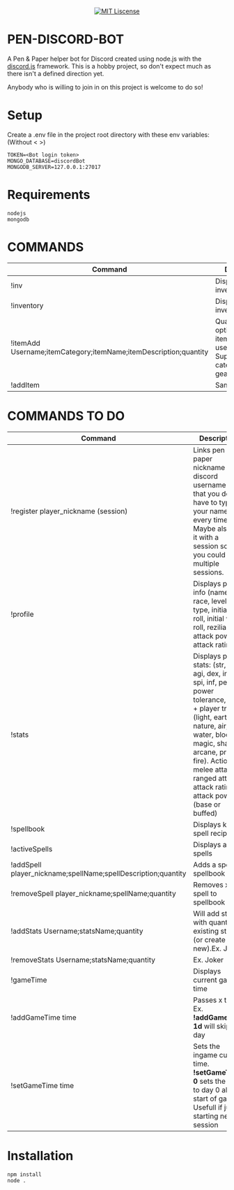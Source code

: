 <div align="center">
  <br />
  <p>
    <a href="https://github.com/cryptton2004/Pen-Discord-Bot/blob/master/LICENSE"><img src="https://img.shields.io/packagist/l/doctrine/orm.svg" alt="MIT Liscense" /></a>
  </p>
</div>

# PEN-DISCORD-BOT
A Pen & Paper helper bot for Discord created using node.js with the [discord.js](https://github.com/discordjs) framework.
This is a hobby project, so don't expect much as there isn't a defined direction yet.

Anybody who is willing to join in on this project is welcome to do so!


# Setup
Create a .env file in the project root directory with these env variables: (Without < >)
```
TOKEN=<Bot login token>
MONGO_DATABASE=discordBot
MONGODB_SERVER=127.0.0.1:27017
```

# Requirements
```
nodejs
mongodb
```

# COMMANDS

| Command  | Description |
| ------------- | ------------- |
| !inv  | Displays player inventory  |
| !inventory  | Displays player inventory |
| !itemAdd  Username;itemCategory;itemName;itemDescription;quantity| Quantity field is optional. Adds an item to the username; Supported category: gear,weapon,buff |
| !addItem  | Same as above  |

# COMMANDS TO DO

| Command  | Description |
| ------------- | ------------- |
| !register player_nickname (session)| Links pen & paper nickname to discord username so that you don't have to type your name every time. Maybe also link it with a session so that you could have multiple sessions.  |
| !profile  | Displays player info (name, race, level, type, initial A roll, initial w roll, reziliance, attack power, attack rating)|
| !stats  | Displays player stats: (str, con, agi, dex, int, spi, inf, per, power tolerance, will) + player traits (light, earth, nature, air, water, blood magic, shadow, arcane, primal, fire). Actions: melee attacks, ranged attacks, attack rating, attack power (base or buffed)|
| !spellbook  | Displays known spell recipes)|
| !activeSpells  | Displays active spells|
| !addSpell player_nickname;spellName;spellDescription;quantity | Adds a spell to spellbook|
| !removeSpell player_nickname;spellName;quantity | Removes x spell to spellbook|
| !addStats  Username;statsName;quantity| Will add stats with quantity to existing stats (or create new).Ex. Joker|str|10  will add 10 points to str stat|
| !removeStats  Username;statsName;quantity| Ex. Joker|str|10 - removes 10 points from str|
| !gameTime  | Displays current game time |
| !addGameTime time | Passes x time. Ex.  **!addGameTime 1d**  will skip a day|
| !setGameTime time | Sets the ingame current time. **!setGameTime 0** sets the time to day 0 aka start of game. Usefull if just starting new session |


# Installation
```
npm install
node .
```

